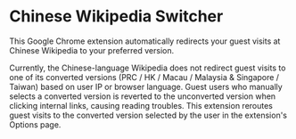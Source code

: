 Chinese Wikipedia Switcher
==========================

This Google Chrome extension automatically redirects your guest visits at Chinese Wikipedia to your preferred version.

Currently, the Chinese-language Wikipedia does not redirect guest visits to one of its converted versions (PRC / HK / Macau / Malaysia & Singapore / Taiwan) based on user IP or browser language. Guest users who manually selects a converted version is reverted to the unconverted version when clicking internal links, causing reading troubles. This extension reroutes guest visits to the converted version selected by the user in the extension's Options page.
